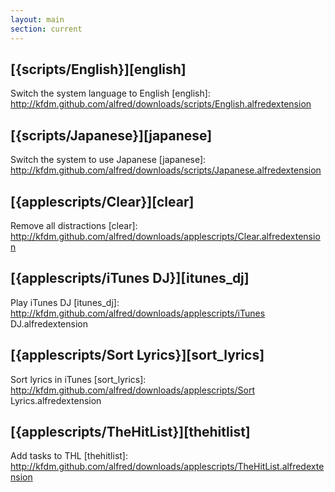 ```yaml
---
layout: main
section: current
---
```

## [\{scripts/English\}][english]
Switch the system language to English
[english]: http://kfdm.github.com/alfred/downloads/scripts/English.alfredextension

## [\{scripts/Japanese\}][japanese]
Switch the system to use Japanese
[japanese]: http://kfdm.github.com/alfred/downloads/scripts/Japanese.alfredextension

## [\{applescripts/Clear\}][clear]
Remove all distractions
[clear]: http://kfdm.github.com/alfred/downloads/applescripts/Clear.alfredextension

## [\{applescripts/iTunes DJ\}][itunes_dj]
Play iTunes DJ
[itunes_dj]: http://kfdm.github.com/alfred/downloads/applescripts/iTunes DJ.alfredextension

## [\{applescripts/Sort Lyrics\}][sort_lyrics]
Sort lyrics in iTunes
[sort_lyrics]: http://kfdm.github.com/alfred/downloads/applescripts/Sort Lyrics.alfredextension

## [\{applescripts/TheHitList\}][thehitlist]
Add tasks to THL
[thehitlist]: http://kfdm.github.com/alfred/downloads/applescripts/TheHitList.alfredextension


